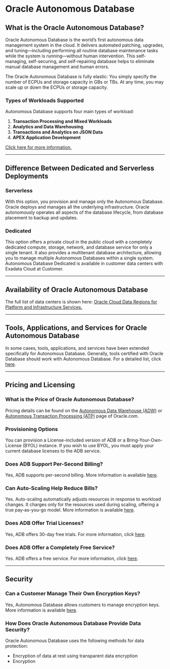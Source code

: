 # Oracle Autonomous Database

## What is the Oracle Autonomous Database?

Oracle Autonomous Database is the world’s first autonomous data management system in the cloud. It delivers automated patching, upgrades, and tuning—including performing all routine database maintenance tasks while the system is running—without human intervention. This self-managing, self-securing, and self-repairing database helps to eliminate manual database management and human errors.

The Oracle Autonomous Database is fully elastic: You simply specify the number of ECPUs and storage capacity in GBs or TBs. At any time, you may scale up or down the ECPUs or storage capacity.

### Types of Workloads Supported
Autonomous Database supports four main types of workload:
1. **Transaction Processing and Mixed Workloads**
2. **Analytics and Data Warehousing**
3. **Transactions and Analytics on JSON Data**
4. **APEX Application Development**

[Click here for more information.](#)

---

## Difference Between Dedicated and Serverless Deployments

### Serverless
With this option, you provision and manage only the Autonomous Database. Oracle deploys and manages all the underlying infrastructure. Oracle autonomously operates all aspects of the database lifecycle, from database placement to backup and updates.

### Dedicated
This option offers a private cloud in the public cloud with a completely dedicated compute, storage, network, and database service for only a single tenant. It also provides a multitenant database architecture, allowing you to manage multiple Autonomous Databases within a single system. Autonomous Database Dedicated is available in customer data centers with Exadata Cloud at Customer.

---

## Availability of Oracle Autonomous Database

The full list of data centers is shown here: [Oracle Cloud Data Regions for Platform and Infrastructure Services.](#)

---

## Tools, Applications, and Services for Oracle Autonomous Database

In some cases, tools, applications, and services have been extended specifically for Autonomous Database. Generally, tools certified with Oracle Database should work with Autonomous Database. For a detailed list, click [here](#).

---

## Pricing and Licensing

### What is the Price of Oracle Autonomous Database?
Pricing details can be found on the [Autonomous Data Warehouse (ADW)](https://www.oracle.com/cloud/autonomous-database/data-warehouse/) or [Autonomous Transaction Processing (ATP)](https://www.oracle.com/cloud/autonomous-database/transaction-processing/) page of Oracle.com.

### Provisioning Options
You can provision a License-included version of ADB or a Bring-Your-Own-License (BYOL) instance. If you wish to use BYOL, you must apply your current database licenses to the ADB service.

### Does ADB Support Per-Second Billing?
Yes, ADB supports per-second billing. More information is available [here](#).

### Can Auto-Scaling Help Reduce Bills?
Yes. Auto-scaling automatically adjusts resources in response to workload changes. It charges only for the resources used during scaling, offering a true pay-as-you-go model. More information is available [here](#).

### Does ADB Offer Trial Licenses?
Yes, ADB offers 30-day free trials. For more information, click [here](#).

### Does ADB Offer a Completely Free Service?
Yes. ADB offers a free service. For more information, click [here](#).

---

## Security

### Can a Customer Manage Their Own Encryption Keys?
Yes, Autonomous Database allows customers to manage encryption keys. More information is available [here](#).

### How Does Oracle Autonomous Database Provide Data Security?
Oracle Autonomous Database uses the following methods for data protection:
- Encryption of data at rest using transparent data encryption
- Encryption

